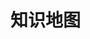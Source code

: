 # 知识地图

<html>
<head>
    <meta charset="utf-8">
    <title>Table of Content</title>
    <!-- 引入 echarts.js -->
    <script src="https://cdn.staticfile.org/echarts/4.3.0/echarts.min.js"></script>
</head>

<body>
    <!-- 为ECharts准备一个具备大小（宽高）的Dom -->
 <div id="main" style="width: 100%;height:800px;"></div>
 <script type="text/javascript">
     // 基于准备好的dom，初始化echarts实例
     var myChart = echarts.init(document.getElementById('main'));
     var colors = ['#FF7853', '#FFAE57', '#EA5151', '#CC3F57', '#9A2555'];
     var data = [
         {
             name: '知识',
             itemStyle: {
             },
             children: [{
                 name: '人文',
                 value: 0,
                 itemStyle: {
                     color: colors[0]
                 }
             }, {
                 name: '自然',
                 itemStyle: {
                     color: colors[1]
                 },
                 children: [{
                     name: '计算机',
                     itemStyle: {
                         color: colors[2]
                     },
                     children: [{
                         name: '语言',
                         value: 0,
                         itemStyle: {
                             color: colors[3]
                         },
                         children: [{
                             name: 'Java',
                             value: 0,
                             itemStyle: {
                                 color: colors[4]
                             }
                         }]

                     },
                     {
                         name: '框架',
                         itemStyle: {
                             color: colors[0]
                         },
                         children: [{
                             name: 'Spring',
                             value: 0,
                             itemStyle: {
                                 color: colors[1]
                             }
                         }]

                     }]
                 },
                 {
                     name: '数学',
                     value: 0,
                     itemStyle: {
                         color: colors[2]
                     },
                 },
                 {
                     name: '生物',
                     value: 0,
                     itemStyle: {
                         color: colors[3]
                     },
                 }]
             }]
         }, {
             name: '智慧',
             itemStyle: {
                 color: colors[4]
             },
             children: [{
                 name: '自我',
                 itemStyle: {
                     color: colors[0]
                 },
                 children: [{
                     name: '三观',
                     value: 0,
                     itemStyle: {
                         color: colors[1]
                     }
                 }, {
                     name: '生死',
                     value: 0,
                     itemStyle: {
                         color: colors[2]
                     }
                 }]
             },
             {
                 name: '外在',
                 itemStyle: {
                     color: colors[3]
                 },
                 children: [{
                     name: '目标',
                     value: 0,
                     itemStyle: {
                         color: colors[4]
                     }
                 }, {
                     name: '系统性思维',
                     value: 0,
                     itemStyle: {
                         color: colors[0]
                     }
                 }]
             }]
         }];

     option = {
         series: {
             type: 'sunburst',
             highlightPolicy: 'ancestor',
             data: data,
             radius: [0, '95%'],
             sort: null,
             levels: [{}, {
                 r0: '10%',
                 r: '25%',
                 itemStyle: {
                     borderWidth: 2
                 },
                 label: {
                     rotate: 'rotation'
                 }
             }, {
                 r0: '25%',
                 r: '45%',
                 label: {
                     align: 'center'
                 }
             }, {
                 r0: '45%',
                 r: '65%',
                 label: {
                     position: 'inside',
                     padding: 3,
                     silent: false
                 },
                 itemStyle: {
                     borderWidth: 3
                 }
             }, {
                 r0: '65%',
                 r: '80%',
                 label: {
                     position: 'inside',
                     padding: 4,
                     silent: false
                 },
                 itemStyle: {
                     borderWidth: 3
                 }
             }, {
                 r0: '80%',
                 r: '82%',
                 label: {
                     position: 'outside',
                     padding: 4,
                     silent: false
                 },
                 itemStyle: {
                     borderWidth: 3
                 }
             }]
         }
     };
     // 使用刚指定的配置项和数据显示图表。
     myChart.setOption(option);
     myChart.on('click', function (param){
                 var name=param.name;
                 if(name=="Java"){
                     window.location.href="{{<  ref "categories/java/">}}";
                 }
                 else if (name == "Spring"){
                    window.location.href="{{<  ref "categories/spring/">}}";
                 }

             });
 </script>

</body>

</html>
